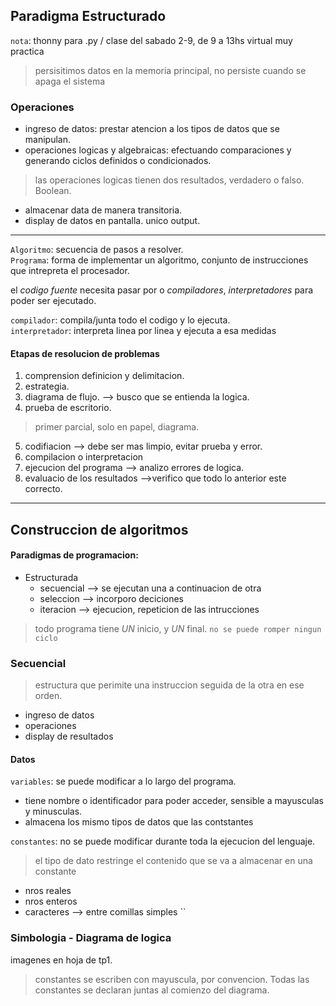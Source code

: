 ## Paradigma Estructurado

`nota`: thonny para .py / clase del sabado 2-9, de 9 a 13hs virtual muy practica
> persisitimos datos en la memoria principal,
> no persiste cuando se apaga el sistema

### Operaciones
- ingreso de datos: prestar atencion a los tipos de datos que se manipulan.
- operaciones logicas y algebraicas: efectuando comparaciones y generando ciclos definidos o condicionados.
> las operaciones logicas tienen dos resultados, verdadero o falso. Boolean.
- almacenar data de manera transitoria.
- display de datos en pantalla. unico output.

---

`Algoritmo`: secuencia de pasos a resolver.  
`Programa`: forma de implementar un algoritmo, conjunto de instrucciones que intrepreta el procesador.

el *codigo fuente* necesita pasar por o *compiladores*, *interpretadores* para poder ser ejecutado.

`compilador`: compila/junta todo el codigo y lo ejecuta.  
`interpretador`: interpreta linea por linea y ejecuta a esa medidas

#### Etapas de resolucion de problemas

1.  comprension definicion y delimitacion.
1.  estrategia.
1.  diagrama de flujo. --> busco que se entienda la logica.
1.  prueba de escritorio.
> primer parcial, solo en papel, diagrama.
5.  codifiacion --> debe ser mas limpio, evitar prueba y error.
6.  compilacion o interpretacion
7.  ejecucion del programa --> analizo errores de logica.
8.  evaluacio de los resultados -->verifico que todo lo anterior este correcto.

--- 

## Construccion de algoritmos

#### Paradigmas de programacion:

- Estructurada
    - secuencial --> se ejecutan una a continuacion de otra 
    - seleccion --> incorporo deciciones
    - iteracion --> ejecucion, repeticion de las intrucciones

> todo programa tiene *UN* inicio, y *UN* final. `no se puede romper ningun ciclo`

### Secuencial

> estructura que perimite una instruccion seguida de la otra en ese orden.

- ingreso de datos
- operaciones
- display de resultados

#### Datos

`variables`: se puede modificar a lo largo del programa.  

- tiene nombre o identificador para poder acceder, sensible a mayusculas y minusculas.
- almacena los mismo tipos de datos que las contstantes

`constantes`: no se puede modificar durante toda la ejecucion del lenguaje.

> el tipo de dato restringe el contenido que se va a almacenar en una constante

- nros reales
- nros enteros
- caracteres --> entre comillas simples ``

### Simbologia - Diagrama de logica

imagenes en hoja de tp1.

> constantes se escriben con mayuscula, por convencion.
> Todas las constantes se declaran juntas al comienzo del diagrama.


